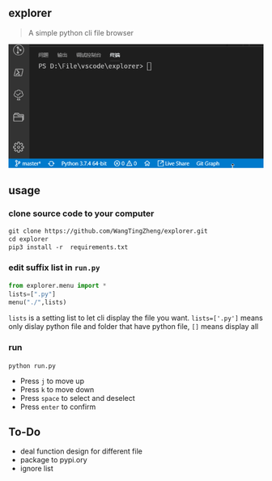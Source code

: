 ## explorer
> A simple python cli file browser

![gif](./pic/gif.gif)

## usage

### clone source code to your computer
```
git clone https://github.com/WangTingZheng/explorer.git
cd explorer
pip3 install -r  requirements.txt
```
### edit suffix list in `run.py`
```python
from explorer.menu import *
lists=[".py"]
menu("./",lists)
```
`lists` is a setting list to let cli display the file you want. `lists=['.py']` means only dislay python file and folder that have python file, `[]` means display all

### run

``
python run.py
``
- Press `j` to move up
- Press `k` to move down
- Press `space` to select and deselect
- Press `enter` to confirm
## To-Do
- deal function design for different file
- package to pypi.ory
- ignore list



